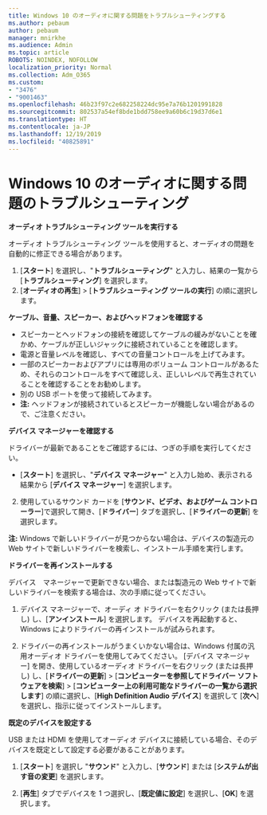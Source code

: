 ```yaml
---
title: Windows 10 のオーディオに関する問題をトラブルシューティングする
ms.author: pebaum
author: pebaum
manager: mnirkhe
ms.audience: Admin
ms.topic: article
ROBOTS: NOINDEX, NOFOLLOW
localization_priority: Normal
ms.collection: Adm_O365
ms.custom:
- "3476"
- "9001463"
ms.openlocfilehash: 46b23f97c2e682258224dc95e7a76b1201991828
ms.sourcegitcommit: 802537a54ef8bde1bdd758ee9a60b6c19d37d6e1
ms.translationtype: HT
ms.contentlocale: ja-JP
ms.lasthandoff: 12/19/2019
ms.locfileid: "40825891"
---
```

# <a name="troubleshooting-audio-problems-in-windows-10"></a>Windows 10 のオーディオに関する問題のトラブルシューティング

**オーディオ トラブルシューティング ツールを実行する**

オーディオ トラブルシューティング ツールを使用すると、オーディオの問題を自動的に修正できる場合があります。 

1. [**スタート**] を選択し、"**トラブルシューティング**" と入力し、結果の一覧から [**トラブルシューティング**] を選択します。 
2. [**オーディオの再生**] > [**トラブルシューティング ツールの実行**] の順に選択します。

**ケーブル、音量、スピーカー、およびヘッドフォンを確認する**

- スピーカーとヘッドフォンの接続を確認してケーブルの緩みがないことを確かめ、ケーブルが正しいジャックに接続されていることを確認します。
- 電源と音量レベルを確認し、すべての音量コントロールを上げてみます。
- 一部のスピーカーおよびアプリには専用のボリューム コントロールがあるため、それらのコントロールをすべて確認しえ、正しいレベルで再生されていることを確認することをお勧めします。
- 別の USB ポートを使って接続してみます。
- **注:** ヘッドフォンが接続されているとスピーカーが機能しない場合があるので、ご注意ください。

**デバイス マネージャーを確認する**

ドライバーが最新であることをご確認するには、つぎの手順を実行してください。

- [**スタート**] を選択し、"**デバイス マネージャー**" と入力し始め、表示される結果から [**デバイス マネージャー**] を選択します。

2. 使用しているサウンド カードを [**サウンド、ビデオ、およびゲーム コントローラー**]で選択して開き、[**ドライバー**] タブを選択し、[**ドライバーの更新**] を選択します。 

**注:** Windows で新しいドライバーが見つからない場合は、デバイスの製造元の Web サイトで新しいドライバーを検索し、インストール手順を実行します。

**ドライバーを再インストールする**

デバイス　マネージャーで更新できない場合、または製造元の Web サイトで新しいドライバーを検索する場合は、次の手順に従ってください。 

1. デバイス マネージャーで、オーディ オ ドライバーを右クリック (または長押し) し、[**アンインストール**] を選択します。 デバイスを再起動すると、Windows によりドライバーの再インストールが試みられます。

2. ドライバーの再インストールがうまくいかない場合は、Windows 付属の汎用オーディオ ドライバーを使用してみてください。 [デバイス マネージャー] を開き、使用しているオーディオ ドライバーを右クリック (または長押し) し、[**ドライバーの更新**] > [**コンピューターを参照してドライバー ソフトウェアを検索**] > [**コンピューター上の利用可能なドライバーの一覧から選択します**] の順に選択し、[**High Definition Audio デバイス**] を選択して [**次へ**] を選択し、指示に従ってインストールします。

**既定のデバイスを設定する**

USB または HDMI を使用してオーディオ デバイスに接続している場合、そのデバイスを既定として設定する必要があることがあります。 

1. [**スタート**] を選択し "**サウンド**" と入力し、[**サウンド**] または [**システムが出す音の変更**] を選択します。

2. [**再生**] タブでデバイスを 1 つ選択し、[**既定値に設定**] を選択し、[**OK**] を選択します。


